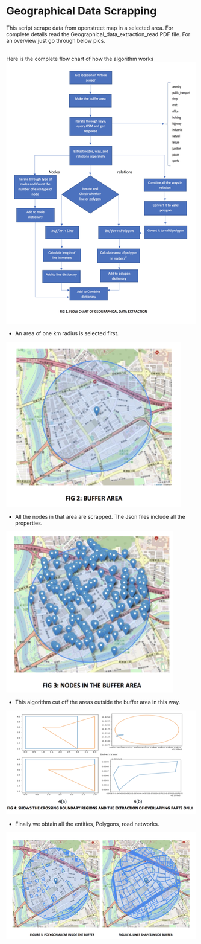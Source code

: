 # Geographical Data Scrapping
This script scrape data from openstreet map in a selected area. For complete details read the Geographical_data_extraction_read.PDF file. For an overview just go through below pics.

</br> Here is the complete flow chart of how the algorithm works
![Screenshot](images/image1.png)


 * An area of one km radius is selected first.

![Screenshot](images/image2.png)



 * All the nodes in that area are scrapped. The Json files include all the properties. 

![Screenshot](images/image3.png)



 * This algorithm cut off the areas outside the buffer area in this way. 

![Screenshot](images/image4.png)



 * Finally we obtain all the entities, Polygons, road networks.

![Screenshot](images/image5.png)

